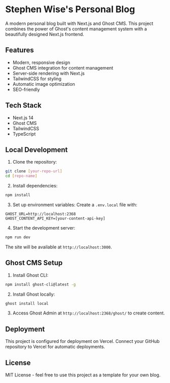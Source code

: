 # Stephen Wise's Personal Blog

A modern personal blog built with Next.js and Ghost CMS. This project combines the power of Ghost's content management system with a beautifully designed Next.js frontend.

## Features

- Modern, responsive design
- Ghost CMS integration for content management
- Server-side rendering with Next.js
- TailwindCSS for styling
- Automatic image optimization
- SEO-friendly

## Tech Stack

- Next.js 14
- Ghost CMS
- TailwindCSS
- TypeScript

## Local Development

1. Clone the repository:
```bash
git clone [your-repo-url]
cd [repo-name]
```

2. Install dependencies:
```bash
npm install
```

3. Set up environment variables:
Create a `.env.local` file with:
```
GHOST_URL=http://localhost:2368
GHOST_CONTENT_API_KEY=[your-content-api-key]
```

4. Start the development server:
```bash
npm run dev
```

The site will be available at `http://localhost:3000`.

## Ghost CMS Setup

1. Install Ghost CLI:
```bash
npm install ghost-cli@latest -g
```

2. Install Ghost locally:
```bash
ghost install local
```

3. Access Ghost Admin at `http://localhost:2368/ghost/` to create content.

## Deployment

This project is configured for deployment on Vercel. Connect your GitHub repository to Vercel for automatic deployments.

## License

MIT License - feel free to use this project as a template for your own blog. 